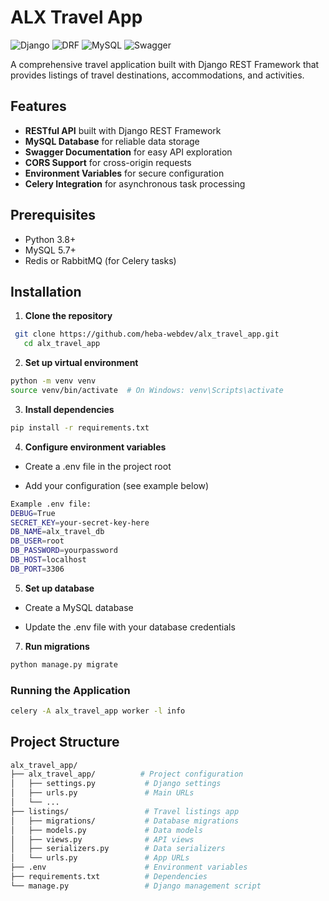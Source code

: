 # ALX Travel App

![Django](https://img.shields.io/badge/Django-092E20?style=for-the-badge&logo=django&logoColor=white)
![DRF](https://img.shields.io/badge/django%20rest-ff1709?style=for-the-badge&logo=django&logoColor=white)
![MySQL](https://img.shields.io/badge/MySQL-005C84?style=for-the-badge&logo=mysql&logoColor=white)
![Swagger](https://img.shields.io/badge/Swagger-85EA2D?style=for-the-badge&logo=Swagger&logoColor=white)

A comprehensive travel application built with Django REST Framework that provides listings of travel destinations, accommodations, and activities.

## Features

- **RESTful API** built with Django REST Framework
- **MySQL Database** for reliable data storage
- **Swagger Documentation** for easy API exploration
- **CORS Support** for cross-origin requests
- **Environment Variables** for secure configuration
- **Celery Integration** for asynchronous task processing

## Prerequisites

- Python 3.8+
- MySQL 5.7+
- Redis or RabbitMQ (for Celery tasks)

## Installation

1. **Clone the repository**
```bash
 git clone https://github.com/heba-webdev/alx_travel_app.git
   cd alx_travel_app
```

2. **Set up virtual environment**
```bash
python -m venv venv
source venv/bin/activate  # On Windows: venv\Scripts\activate
```

3. **Install dependencies**
```bash
pip install -r requirements.txt
```

4. **Configure environment variables**
   
- Create a .env file in the project root

- Add your configuration (see example below)

```bash
Example .env file:
DEBUG=True
SECRET_KEY=your-secret-key-here
DB_NAME=alx_travel_db
DB_USER=root
DB_PASSWORD=yourpassword
DB_HOST=localhost
DB_PORT=3306
```

5. **Set up database**
   
- Create a MySQL database

- Update the .env file with your database credentials

7. **Run migrations**
```bash
python manage.py migrate
```

### Running the Application

```bash
celery -A alx_travel_app worker -l info
```

## Project Structure

```bash
alx_travel_app/
├── alx_travel_app/          # Project configuration
│   ├── settings.py           # Django settings
│   ├── urls.py               # Main URLs
│   └── ...
├── listings/                 # Travel listings app
│   ├── migrations/           # Database migrations
│   ├── models.py             # Data models
│   ├── views.py              # API views
│   ├── serializers.py        # Data serializers
│   └── urls.py               # App URLs
├── .env                      # Environment variables
├── requirements.txt          # Dependencies
└── manage.py                 # Django management script
```
